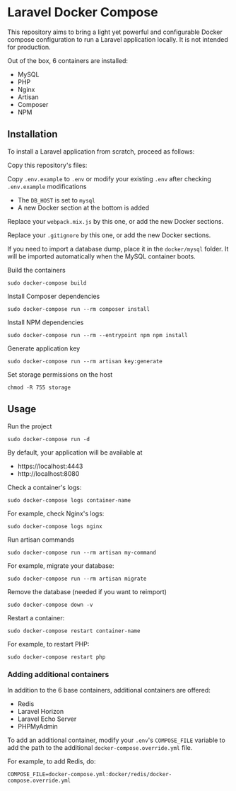 # Laravel Docker Compose

This repository aims to bring a light yet powerful and configurable Docker compose configuration to run a Laravel
application locally. It is not intended for production.

Out of the box, 6 containers are installed:

- MySQL
- PHP
- Nginx
- Artisan
- Composer
- NPM

## Installation

To install a Laravel application from scratch, proceed as follows:

Copy this repository's files:

Copy `.env.example` to `.env` or modify your existing `.env` after checking `.env.example` modifications
- The `DB_HOST` is set to `mysql`
- A new Docker section at the bottom is added

Replace your `webpack.mix.js` by this one, or add the new Docker sections.

Replace your `.gitignore` by this one, or add the new Docker sections.

If you need to import a database dump, place it in the `docker/mysql` folder. It will be imported automatically when
the MySQL container boots.

Build the containers

```
sudo docker-compose build
```

Install Composer dependencies

```
sudo docker-compose run --rm composer install
```

Install NPM dependencies

```
sudo docker-compose run --rm --entrypoint npm npm install
```

Generate application key

```
sudo docker-compose run --rm artisan key:generate
```

Set storage permissions on the host

```
chmod -R 755 storage
```

## Usage

Run the project

```
sudo docker-compose run -d
```

By default, your application will be available at

- https://localhost:4443
- http://localhost:8080

Check a container's logs:

```
sudo docker-compose logs container-name
```

For example, check Nginx's logs:

```
sudo docker-compose logs nginx
```

Run artisan commands

```
sudo docker-compose run --rm artisan my-command
```

For example, migrate your database:

```
sudo docker-compose run --rm artisan migrate
```

Remove the database (needed if you want to reimport)

```
sudo docker-compose down -v
```

Restart a container:

```
sudo docker-compose restart container-name
```

For example, to restart PHP:

```
sudo docker-compose restart php
```

### Adding additional containers

In addition to the 6 base containers, additional containers are offered:

- Redis
- Laravel Horizon
- Laravel Echo Server
- PHPMyAdmin

To add an additional container, modify your `.env`'s `COMPOSE_FILE` variable to add the path to the 
additional `docker-compose.override.yml` file. 

For example, to add Redis, do:

```
COMPOSE_FILE=docker-compose.yml:docker/redis/docker-compose.override.yml
```